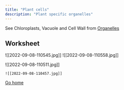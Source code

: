 ```yaml
---
title: "Plant cells"
description: "Plant specific organelles"
---
```


See Chloroplasts, Vacuole and Cell Wall from [Organelles](sixth/Biology/Cells/Organelles)



## Worksheet

![[2022-09-08-110545.jpg]]
![[2022-09-08-110558.jpg]]

![[2022-09-08-110511.jpg]]

	![[2022-09-08-110457.jpg]]
[Go home](/)